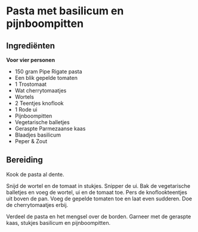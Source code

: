 # Pasta met basilicum en pijnboompitten
## Ingrediënten
**Voor vier personen**

- 150 gram Pipe Rigate pasta
- Een blik gepelde tomaten
- 1 Trostomaat
- Wat cherrytomaatjes
- Wortels
- 2 Teentjes knoflook
- 1 Rode ui
- Pijnboompitten
- Vegetarische balletjes
- Geraspte Parmezaanse kaas
- Blaadjes basilicum
- Peper & Zout

## Bereiding
Kook de pasta al dente.

Snijd de wortel en de tomaat in stukjes. Snipper de ui. Bak de vegetarische balletjes en voeg de wortel, ui en de tomaat toe. Pers de knoflookteentjes uit boven de pan. Voeg de gepelde tomaten toe en laat even sudderen. Doe de cherrytomaatjes erbij.

Verdeel de pasta en het mengsel over de borden. Garneer met de geraspte kaas, stukjes basilicum en pijnboompitten.
